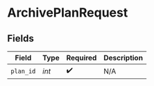 # ArchivePlanRequest


## Fields

| Field              | Type               | Required           | Description        |
| ------------------ | ------------------ | ------------------ | ------------------ |
| `plan_id`          | *int*              | :heavy_check_mark: | N/A                |